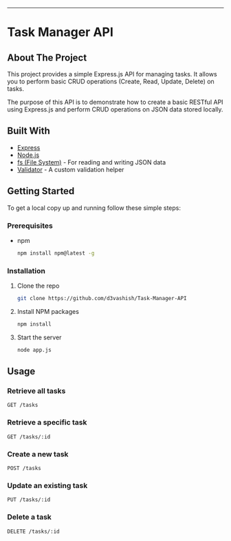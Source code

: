 
---

# Task Manager API

## About The Project

This project provides a simple Express.js API for managing tasks. It allows you to perform basic CRUD operations (Create, Read, Update, Delete) on tasks.

The purpose of this API is to demonstrate how to create a basic RESTful API using Express.js and perform CRUD operations on JSON data stored locally.

## Built With

- [Express](https://expressjs.com/)
- [Node.js](https://nodejs.org/)
- [fs (File System)](https://nodejs.org/api/fs.html) - For reading and writing JSON data
- [Validator](https://www.npmjs.com/package/validator) - A custom validation helper

## Getting Started

To get a local copy up and running follow these simple steps:

### Prerequisites

- npm
  ```sh
  npm install npm@latest -g
  ```

### Installation

1. Clone the repo
   ```sh
   git clone https://github.com/d3vashish/Task-Manager-API
   ```
2. Install NPM packages
   ```sh
   npm install
   ```
3. Start the server
   ```sh
   node app.js
   ```

## Usage

### Retrieve all tasks
```http
GET /tasks
```

### Retrieve a specific task
```http
GET /tasks/:id
```

### Create a new task
```http
POST /tasks
```


### Update an existing task
```http
PUT /tasks/:id
```


### Delete a task
```http
DELETE /tasks/:id
```
